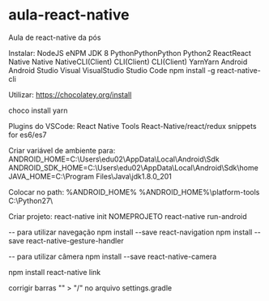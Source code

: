 # aula-react-native
Aula de react-native da pós

Instalar:
NodeJS eNPM
JDK 8
PythonPythonPython Python2
ReactReact Native Native NativeCLI(Client) CLI(Client) CLI(Client)
YarnYarn
Android Android Studio
Visual VisualStudio Studio Code
npm install -g react-native-cli

Utilizar:
https://chocolatey.org/install

choco install yarn

Plugins do VSCode:
React Native Tools
React-Native/react/redux snippets for es6/es7

Criar variável de ambiente para:
ANDROID_HOME=C:\Users\edu02\AppData\Local\Android\Sdk
ANDROID_SDK_HOME=C:\Users\edu02\AppData\Local\Android\Sdk\home
JAVA_HOME=C:\Program Files\Java\jdk1.8.0_201

Colocar no path:
%ANDROID_HOME%
%ANDROID_HOME%\platform-tools
C:\Python27\

Criar projeto:
react-native init NOMEPROJETO
react-native run-android

-- para utilizar navegação
npm install --save react-navigation
npm install --save react-native-gesture-handler

-- para utilizar câmera
npm install --save react-native-camera

npm install
react-native link

corrigir barras "\" > "/" no arquivo settings.gradle
